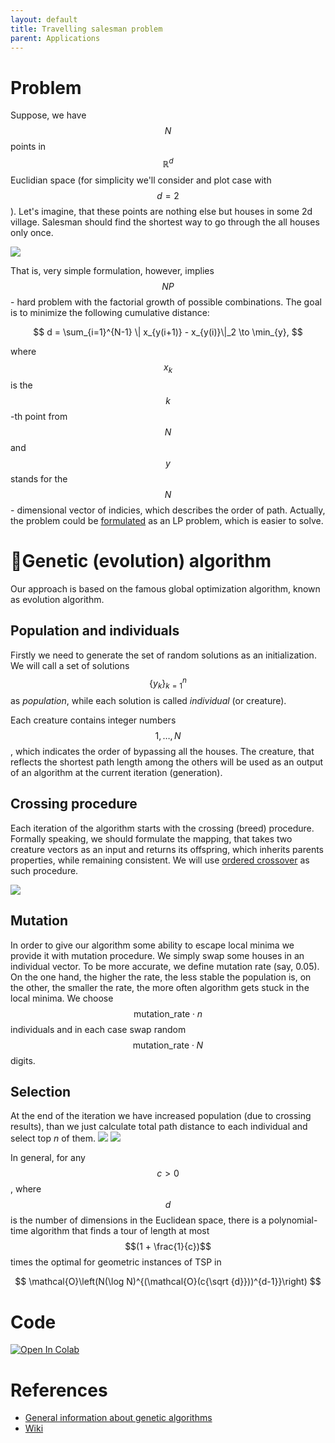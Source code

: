 ```yaml
---
layout: default
title: Travelling salesman problem
parent: Applications
---
```


# Problem
Suppose, we have $$N$$ points in $$\mathbb{R}^d$$ Euclidian space (for simplicity we'll consider and plot case with $$d=2$$). Let's imagine, that these points are nothing else but houses in some 2d village. Salesman should find the shortest way to go through the all houses only once.

![](../salesman_problem.svg)

That is, very simple formulation, however, implies $$NP$$ - hard problem with the factorial growth of possible combinations. The goal is to minimize the following cumulative distance:

$$
d = \sum_{i=1}^{N-1} \| x_{y(i+1)}  - x_{y(i)}\|_2 \to \min_{y},
$$

where $$x_k$$ is the $$k$$-th point from $$N$$ and $$y$$ stands for the $$N$$- dimensional vector of indicies, which describes the order of path. Actually, the problem could be [formulated](https://en.wikipedia.org/wiki/Travelling_salesman_problem#Integer_linear_programming_formulations) as an LP problem, which is easier to solve.

# 🧬Genetic (evolution) algorithm
Our approach is based on the famous global optimization algorithm, known as evolution algorithm.
## Population and individuals
Firstly we need to generate the set of random solutions as an initialization. We will call a set of solutions $$\{y_k\}_{k=1}^n$$ as *population*, while each solution is called *individual* (or creature).

Each creature contains integer numbers $$1, \ldots, N$$, which indicates the order of bypassing all the houses. The creature, that reflects the shortest path length among the others will be used as an output of an algorithm at the current iteration (generation).

## Crossing procedure
Each iteration of the algorithm starts with the crossing (breed) procedure. Formally speaking, we should formulate the mapping, that takes two creature vectors as an input and returns its offspring, which inherits parents properties, while remaining consistent. We will use [ordered crossover](http://www.rubicite.com/Tutorials/GeneticAlgorithms/CrossoverOperators/Order1CrossoverOperator.aspx) as such procedure.

![](../ordered_crossover.svg)

## Mutation
In order to give our algorithm some ability to escape local minima we provide it with mutation procedure. We simply swap some houses in an individual vector. To be more accurate, we define mutation rate (say, $0.05$). On the one hand, the higher the rate, the less stable the population is, on the other, the smaller the rate, the more often algorithm gets stuck in the local minima. We choose $$\text{mutation_rate} \cdot n$$ individuals and in each case swap random $$\text{mutation_rate} \cdot N$$ digits.

## Selection
At the end of the iteration we have increased population (due to crossing results), than we just calculate total path distance to each individual and select top $n$ of them.
![](../salesman.gif)
![](../salesman_loss.svg)

In general, for any $$c > 0$$, where $$d$$ is the number of dimensions in the Euclidean space, there is a polynomial-time algorithm that finds a tour of length at most $$(1 + \frac{1}{c})$$ times the optimal for geometric instances of TSP in

$$
\mathcal{O}\left(N(\log N)^{(\mathcal{O}(c{\sqrt {d}}))^{d-1}}\right)
$$

# Code
[![Open In Colab](https://colab.research.google.com/assets/colab-badge.svg#button)](https://colab.research.google.com/github/MerkulovDaniil/optim/blob/master/assets/Notebooks/Travelling%20salesman%20problem.ipynb)

# References
* [General information about genetic algorithms](http://www.rubicite.com/Tutorials/GeneticAlgorithms.aspx)
* [Wiki](https://en.wikipedia.org/wiki/Travelling_salesman_problem)
